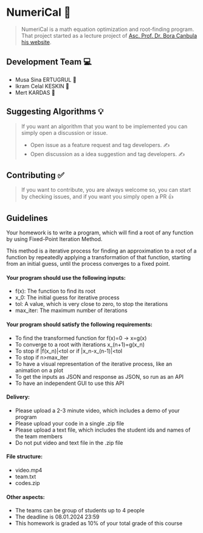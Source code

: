 # NumeriCal :abacus:

> NumeriCal is a math equation optimization and root-finding program. That project started as a lecture project of [Asc. Prof. Dr. Bora Canbula](https://github.com/canbula) [his website](https://canbula.com/).

## Development Team :computer:
* Musa Sina ERTUGRUL :muscle:
* Ikram Celal KESKIN :muscle:
* Mert KARDAS :muscle:

## Suggesting Algorithms :bulb:

> If you want an algorithm that you want to be implemented you can simply open a discussion or issue.
> * Open issue as a feature request and tag developers. :writing_hand:
> * Open discussion as a idea suggestion and tag developers. :writing_hand:

## Contributing :white_check_mark:

> If you want to contribute, you are always welcome so, you can start by checking issues, and if you want you simply open a PR :thumbsup:

## Guidelines

Your homework is to write a program, which will find a root of any function by using Fixed-Point Iteration Method. 

This method is a iterative process for finding an approximation to a root of a function by repeatedly applying a transformation of that function, starting from an initial guess, until the process converges to a fixed point.

#### Your program should use the following inputs:

* f(x): The function to find its root
* x_0: The initial guess for iterative process
* tol: A value, which is very close to zero, to stop the iterations
* max_iter: The maximum number of iterations

#### Your program should satisfy the following requirements:

* To find the transformed function for f(x)=0 -> x=g(x)
* To converge to a root with iterations x_(n+1)=g(x_n)
* To stop if |f(x_n)|<tol or if |x_n-x_(n-1)|<tol
* To stop if n>max_iter
* To have a visual representation of the iterative process, like an animation on a plot
* To get the inputs as JSON and response as JSON, so run as an API
* To have an independent GUI to use this API

#### Delivery:

* Please upload a 2-3 minute video, which includes a demo of your program
* Please upload your code in a single .zip file
* Please upload a text file, which includes the student ids and names of the team members
* Do not put video and text file in the .zip file

#### File structure:
* video.mp4
* team.txt
* codes.zip

#### Other aspects:
* The teams can be group of students up to 4 people
* The deadline is 08.01.2024 23:59
* This homework is graded as 10% of your total grade of this course
